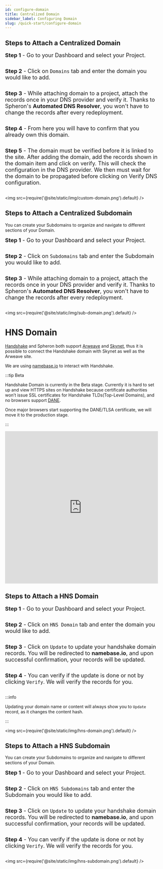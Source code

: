 ```yaml
---
id: configure-domain
title: Centralized Domain
sidebar_label: Configuring Domain
slug: /quick-start/configure-domain
---
```


## Steps to Attach a Centralized Domain

<font size="4"> <b>Step 1</b> - Go to your Dashboard and select your Project. </font> <br/><br/>

<font size="4"> <b>Step 2</b> - Click on <code>Domains</code> tab and enter the domain you would like to add. </font> <br/><br/>

<font size="4"> <b>Step 3</b> - While attaching domain to a project, attach the records once in your DNS provider and verify it. Thanks to Spheron's <b>Automated DNS Resolver</b>, you won't have to change the records after every redeployment. </font> <br/><br/>

<font size="4"> <b>Step 4</b> - From here you will have to confirm that you already own this domain. </font> <br/><br/>

<font size="4"> <b>Step 5</b> - The domain must be verified before it is linked to the site. After adding the domain, add the records shown in the domain item and click on verify. This will check the configuration in the DNS provider. We then must wait for the domain to be propagated before clicking on Verify DNS configuration. </font> <br/><br/>

<img src={require('@site/static/img/custom-domain.png').default} />

## Steps to Attach a Centralized Subdomain

You can create your Subdomains to organize and navigate to different sections of your Domain.

<font size="4"> <b>Step 1</b> - Go to your Dashboard and select your Project. </font> <br/><br/>

<font size="4"> <b>Step 2</b> - Click on <code>Subdomains</code> tab and enter the Subdomain you would like to add. </font> <br/><br/>

<font size="4"> <b>Step 3</b> - While attaching domain to a project, attach the records once in your DNS provider and verify it. Thanks to Spheron's <b>Automated DNS Resolver</b>, you won't have to change the records after every redeployment. </font> <br/><br/>

<img src={require('@site/static/img/sub-domain.png').default} />

# HNS Domain

[Handshake](https://handshake.org/) and Spheron both support [Arweave](https://www.arweave.org/) and [Skynet](https://siasky.net/), thus it is possible to connect the Handshake domain with Skynet as well as the Arweave site.

We are using [namebase.io](https://www.namebase.io/) to interact with Handshake.

:::tip Beta

Handshake Domain is currently in the Beta stage. Currently it is hard to set up and view HTTPS sites on Handshake because certificate authorities won’t issue SSL certificates for Handshake TLDs(Top-Level Domains), and no browsers support [DANE](https://en.wikipedia.org/wiki/DNS-based_Authentication_of_Named_Entities).

Once major browsers start supporting the DANE/TLSA certificate, we will move it to the production stage.

:::

<iframe src="https://www.youtube.com/embed/Bbm0Yal86WI" width="100%" height="500" frameborder="0" allow="autoplay; fullscreen; picture-in-picture" allowfullscreen></iframe>

## Steps to Attach a HNS Domain

<font size="4"> <b>Step 1</b> - Go to your Dashboard and select your Project. </font> <br/><br/>

<font size="4"> <b>Step 2</b> - Click on <code>HNS Domain</code> tab and enter the domain you would like to add. </font> <br/><br/>

<font size="4"> <b>Step 3</b> - Click on <code>Update</code> to update your handshake domain records. You will be redirected to <b>namebase.io</b>, and upon successful confirmation, your records will be updated. </font> <br/><br/>

<font size="4"> <b>Step 4</b> - You can verify if the update is done or not by clicking <code>Verify</code>. We will verify the records for you. </font> <br/><br/>

:::info

Updating your domain name or content will always show you to `Update` record, as it changes the content hash.

:::

<img src={require('@site/static/img/hns-domain.png').default} />

## Steps to Attach a HNS Subdomain

You can create your Subdomains to organize and navigate to different sections of your Domain.

<font size="4"> <b>Step 1</b> - Go to your Dashboard and select your Project. </font> <br/><br/>

<font size="4"> <b>Step 2</b> - Click on <code>HNS Subdomains</code> tab and enter the Subdomain you would like to add. </font> <br/><br/>

<font size="4"> <b>Step 3</b> - Click on <code>Update</code> to update your handshake domain records. You will be redirected to <b>namebase.io</b>, and upon successful confirmation, your records will be updated. </font> <br/><br/>

<font size="4"> <b>Step 4</b> - You can verify if the update is done or not by clicking <code>Verify</code>. We will verify the records for you. </font> <br/><br/>

<img src={require('@site/static/img/hns-subdomain.png').default} />
